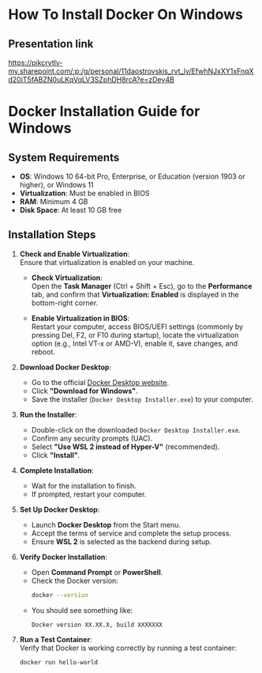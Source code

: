
# How To Install Docker On Windows

## Presentation link
https://pikcrvtlv-my.sharepoint.com/:p:/g/personal/11daostrovskis_rvt_lv/EfwhNJxXY1xFnqXd20iT5fABZN0uLKqVqLV3SZphDH8rcA?e=zDey4B

# Docker Installation Guide for Windows

## System Requirements
- **OS**: Windows 10 64-bit Pro, Enterprise, or Education (version 1903 or higher), or Windows 11
- **Virtualization**: Must be enabled in BIOS
- **RAM**: Minimum 4 GB
- **Disk Space**: At least 10 GB free

## Installation Steps

1. **Check and Enable Virtualization**:  
   Ensure that virtualization is enabled on your machine.

   - **Check Virtualization**:  
     Open the **Task Manager** (Ctrl + Shift + Esc), go to the **Performance** tab, and confirm that **Virtualization: Enabled** is displayed in the bottom-right corner.

   - **Enable Virtualization in BIOS**:  
     Restart your computer, access BIOS/UEFI settings (commonly by pressing Del, F2, or F10 during startup), locate the virtualization option (e.g., Intel VT-x or AMD-V), enable it, save changes, and reboot.

2. **Download Docker Desktop**:  
   - Go to the official [Docker Desktop website](https://www.docker.com/products/docker-desktop).
   - Click **"Download for Windows"**.
   - Save the installer (`Docker Desktop Installer.exe`) to your computer.

3. **Run the Installer**:  
   - Double-click on the downloaded `Docker Desktop Installer.exe`.
   - Confirm any security prompts (UAC).
   - Select **"Use WSL 2 instead of Hyper-V"** (recommended).
   - Click **"Install"**.

4. **Complete Installation**:  
   - Wait for the installation to finish.
   - If prompted, restart your computer.

5. **Set Up Docker Desktop**:  
   - Launch **Docker Desktop** from the Start menu.
   - Accept the terms of service and complete the setup process.
   - Ensure **WSL 2** is selected as the backend during setup.

6. **Verify Docker Installation**:  
   - Open **Command Prompt** or **PowerShell**.
   - Check the Docker version:
     ```bash
     docker --version
     ```
   - You should see something like:
     ```
     Docker version XX.XX.X, build XXXXXXX
     ```

7. **Run a Test Container**:  
   Verify that Docker is working correctly by running a test container:
   ```bash
   docker run hello-world
